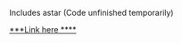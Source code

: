 Includes astar (Code unfinished temporarily)

[***Link here ****]([url](https://pathsolverdsa.vercel.app/))
